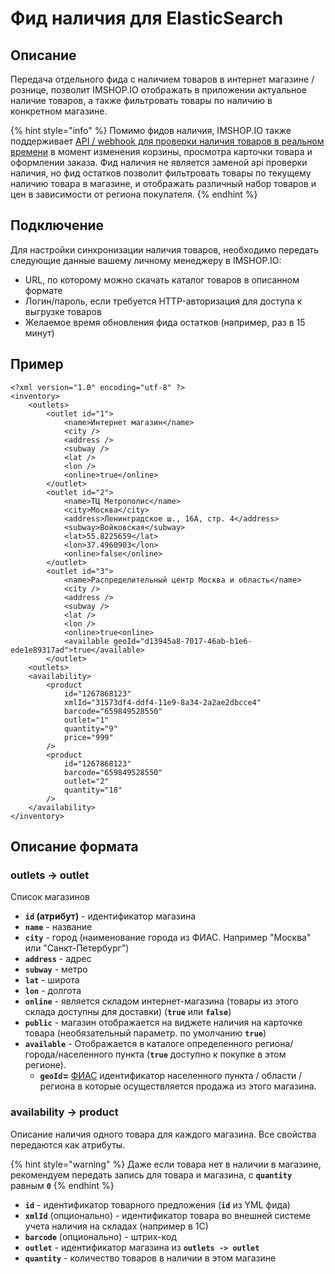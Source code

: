 # Фид наличия для ElasticSearch

## Описание

Передача отдельного фида с наличием товаров в интернет магазине / рознице, позволит IMSHOP.IO отображать в приложении актуальное наличие товаров, а также фильтровать товары по наличию в конкретном магазине.

{% hint style="info" %}
Помимо фидов наличия, IMSHOP.IO также поддерживает [API / webhook для проверки наличия товаров в реальном времени](../../dopolnitelnye-integracii/kartochka-tovara/proverka-nalichiya-tovara.md) в момент изменения корзины, просмотра карточки товара и оформлении заказа. Фид наличия не является заменой api проверки наличия, но фид остатков позволит фильтровать товары по текущему наличию товара в магазине, и отображать различный набор товаров и цен в зависимости от региона покупателя.
{% endhint %}

## Подключение

Для настройки синхронизации наличия товаров, необходимо передать следующие данные вашему личному менеджеру в IMSHOP.IO:

* URL, по которому можно скачать каталог товаров в описанном формате
* Логин/пароль, если требуется HTTP-авторизация для доступа к выгрузке товаров
* Желаемое время обновления фида остатков (например, раз в 15 минут)

## Пример

```markup
<?xml version="1.0" encoding="utf-8" ?>
<inventory>
    <outlets>
        <outlet id="1">
            <name>Интернет магазин</name>
            <city />
            <address />
            <subway />
            <lat />
            <lon />
            <online>true</online>
        </outlet>
        <outlet id="2">
            <name>ТЦ Метрополис</name>
            <city>Москва</city>
            <address>Ленинградское ш., 16А, стр. 4</address>
            <subway>Войковская</subway>
            <lat>55.8225659</lat>
            <lon>37.4960903</lon>
            <online>false</online>
        </outlet>
        <outlet id="3">
            <name>Распределительный центр Москва и область</name>
            <city />
            <address />
            <subway />
            <lat />
            <lon />
            <online>true<online>
            <available geoId="d13945a8-7017-46ab-b1e6-ede1e89317ad">true</available>
        </outlet>
    <outlets>
    <availability>
        <product
            id="1267868123"
            xmlId="31573df4-ddf4-11e9-8a34-2a2ae2dbcce4"
            barcode="659849528550"
            outlet="1"
            quantity="9"
            price="999"
        />
        <product
            id="1267868123"
            barcode="659849528550"
            outlet="2"
            quantity="18"
        />
    </availability>
</inventory>
```

## Описание формата

### outlets -> outlet

Список магазинов

* **`id` (атрибут)** - идентификатор магазина
* **`name`** - название
* **`city`** - город (наименование города из ФИАС. Например "Москва" или "Санкт-Петербург")
* **`address`** - адрес
* **`subway`** - метро
* **`lat`** - широта
* **`lon`** - долгота
* **`online`** - является складом интернет-магазина (товары из этого склада доступны для доставки) (**`true`** или **`false`**)
* **`public`** - магазин отображается на виджете наличия на карточке товара (необязательный параметр. по умолчанию **`true`**)
* **`available`** - Отображается в каталоге определенного региона/города/населенного пункта (**`true`** доступно к покупке в этом регионе).
  * **`geoId`=** [ФИАС](https://www.alta.ru/fias/) идентификатор населенного пункта / области / региона в которые осуществляется продажа из этого магазина.

### availability -> product

Описание наличия одного товара для каждого магазина. Все свойства передаются как атрибуты.

{% hint style="warning" %}
Даже если товара нет в наличии в магазине, рекомендуем передать запись для товара и магазина, с **`quantity`** равным **`0`**
{% endhint %}

* **`id`** - идентификатор товарного предложения (**`id`** из YML фида)
* **`xmlId`** (опционально) - идентификатор товара во внешней системе учета наличия на складах (например в 1С)
* **`barcode`** (опционально) - штрих-код
* **`outlet`** - идентификатор магазина из **`outlets -> outlet`**
* **`quantity`** - количество товаров в наличии в этом магазине
